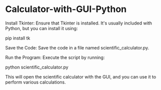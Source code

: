 # Calculator-with-GUI-Python

Install Tkinter: Ensure that Tkinter is installed. It's usually included with Python, but you can install it using:

pip install tk


Save the Code: Save the code in a file named scientific_calculator.py.

Run the Program: Execute the script by running:

python scientific_calculator.py


This will open the scientific calculator with the GUI, and you can use it to perform various calculations. 
